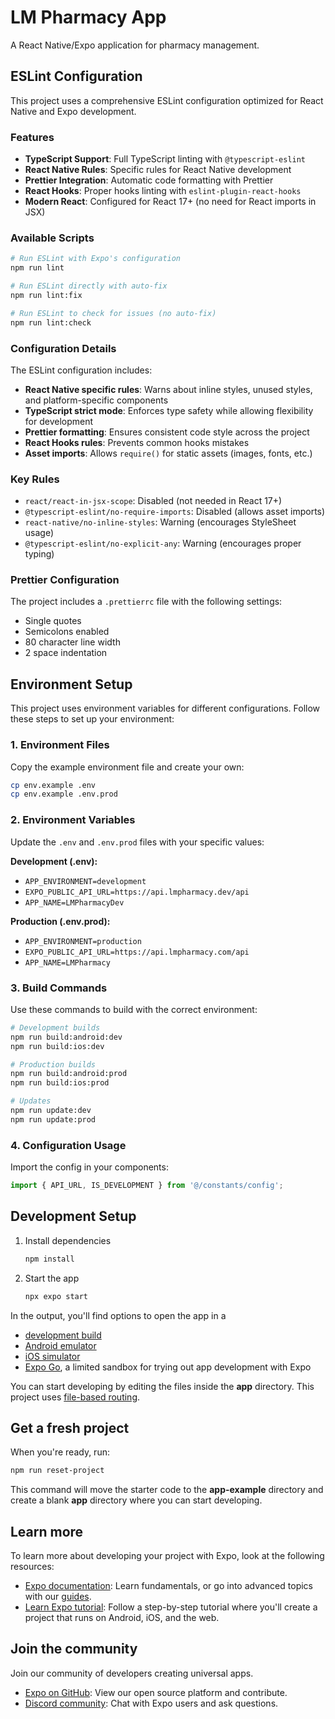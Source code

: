 # LM Pharmacy App

A React Native/Expo application for pharmacy management.

## ESLint Configuration

This project uses a comprehensive ESLint configuration optimized for React Native and Expo development.

### Features

- **TypeScript Support**: Full TypeScript linting with `@typescript-eslint`
- **React Native Rules**: Specific rules for React Native development
- **Prettier Integration**: Automatic code formatting with Prettier
- **React Hooks**: Proper hooks linting with `eslint-plugin-react-hooks`
- **Modern React**: Configured for React 17+ (no need for React imports in JSX)

### Available Scripts

```bash
# Run ESLint with Expo's configuration
npm run lint

# Run ESLint directly with auto-fix
npm run lint:fix

# Run ESLint to check for issues (no auto-fix)
npm run lint:check
```

### Configuration Details

The ESLint configuration includes:

- **React Native specific rules**: Warns about inline styles, unused styles, and platform-specific components
- **TypeScript strict mode**: Enforces type safety while allowing flexibility for development
- **Prettier formatting**: Ensures consistent code style across the project
- **React Hooks rules**: Prevents common hooks mistakes
- **Asset imports**: Allows `require()` for static assets (images, fonts, etc.)

### Key Rules

- `react/react-in-jsx-scope`: Disabled (not needed in React 17+)
- `@typescript-eslint/no-require-imports`: Disabled (allows asset imports)
- `react-native/no-inline-styles`: Warning (encourages StyleSheet usage)
- `@typescript-eslint/no-explicit-any`: Warning (encourages proper typing)

### Prettier Configuration

The project includes a `.prettierrc` file with the following settings:

- Single quotes
- Semicolons enabled
- 80 character line width
- 2 space indentation

## Environment Setup

This project uses environment variables for different configurations. Follow these steps to set up your environment:

### 1. Environment Files

Copy the example environment file and create your own:

```bash
cp env.example .env
cp env.example .env.prod
```

### 2. Environment Variables

Update the `.env` and `.env.prod` files with your specific values:

**Development (.env):**

- `APP_ENVIRONMENT=development`
- `EXPO_PUBLIC_API_URL=https://api.lmpharmacy.dev/api`
- `APP_NAME=LMPharmacyDev`

**Production (.env.prod):**

- `APP_ENVIRONMENT=production`
- `EXPO_PUBLIC_API_URL=https://api.lmpharmacy.com/api`
- `APP_NAME=LMPharmacy`

### 3. Build Commands

Use these commands to build with the correct environment:

```bash
# Development builds
npm run build:android:dev
npm run build:ios:dev

# Production builds
npm run build:android:prod
npm run build:ios:prod

# Updates
npm run update:dev
npm run update:prod
```

### 4. Configuration Usage

Import the config in your components:

```typescript
import { API_URL, IS_DEVELOPMENT } from '@/constants/config';
```

## Development Setup

1. Install dependencies

   ```bash
   npm install
   ```

2. Start the app

   ```bash
   npx expo start
   ```

In the output, you'll find options to open the app in a

- [development build](https://docs.expo.dev/develop/development-builds/introduction/)
- [Android emulator](https://docs.expo.dev/workflow/android-studio-emulator/)
- [iOS simulator](https://docs.expo.dev/workflow/ios-simulator/)
- [Expo Go](https://expo.dev/go), a limited sandbox for trying out app development with Expo

You can start developing by editing the files inside the **app** directory. This project uses [file-based routing](https://docs.expo.dev/router/introduction).

## Get a fresh project

When you're ready, run:

```bash
npm run reset-project
```

This command will move the starter code to the **app-example** directory and create a blank **app** directory where you can start developing.

## Learn more

To learn more about developing your project with Expo, look at the following resources:

- [Expo documentation](https://docs.expo.dev/): Learn fundamentals, or go into advanced topics with our [guides](https://docs.expo.dev/guides).
- [Learn Expo tutorial](https://docs.expo.dev/tutorial/introduction/): Follow a step-by-step tutorial where you'll create a project that runs on Android, iOS, and the web.

## Join the community

Join our community of developers creating universal apps.

- [Expo on GitHub](https://github.com/expo/expo): View our open source platform and contribute.
- [Discord community](https://chat.expo.dev): Chat with Expo users and ask questions.
